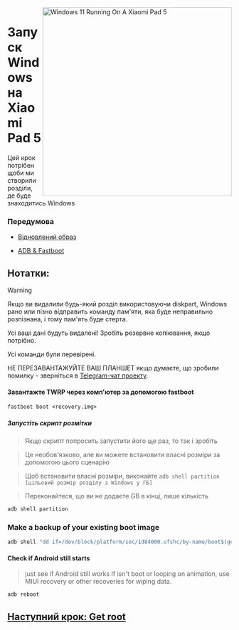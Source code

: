 <img align="right" src="https://raw.githubusercontent.com/erdilS/Port-Windows-11-Xiaomi-Pad-5/main/nabu.png" width="425" alt="Windows 11 Running On A Xiaomi Pad 5">


# Запуск Windows на Xiaomi Pad 5


Цей крок потрібен щоби ми створили розділи, де буде знаходитись Windows
### Передумова

- [Відновлений образ](https://github.com/erdilS/Port-Windows-11-Xiaomi-Pad-5/releases/download/1.0/recovery.img)

- [ADB & Fastboot](https://developer.android.com/studio/releases/platform-tools)
## Нотатки:
> [!WARNING]
> Якщо ви видалили будь-який розділ використовуючи diskpart, Windows рано или пізно відправить команду пам'яти, яка буде неправильно розпізнана, і тому пам'ять буде стерта.
> 
> Усі ваші дані будуть видалені! Зробіть резервне копіювання, якщо потрібно.
> 
> Усі команди були перевірені.
>
> НЕ ПЕРЕЗАВАНТАЖУЙТЕ ВАШ ПЛАНШЕТ якщо думаєте, що зробили помилку - зверніться в [Telegram-чат проекту](https://t.me/nabuwoa).

#### Завантажте TWRP через комп'ютер за допомогою fastboot
```cmd
fastboot boot <recovery.img>
```
##### Запустіть скрипт розмітки

> Якщо скрипт попросить запустити його ще раз, то так і зробіть

> Це необов'язково, але ви можете встановити власні розміри за допомогою цього сценарію

> Щоб встановити власні розміри, виконайте ``adb shell partition [цільовий розмір розділу з Windows у ГБ]``

> Переконайтеся, що ви не додаєте GB в кінці, лише кількість
```cmd
adb shell partition
```

### Make a backup of your existing boot image

```cmd
adb shell "dd if=/dev/block/platform/soc/1d84000.ufshc/by-name/boot$(getprop ro.boot.slot_suffix) of=/tmp/normal_boot.img" && adb pull /tmp/normal_boot.img
```


#### Check if Android still starts
> just see if Android still works
If isn't boot or looping on animation, use MIUI recovery or other recoveries for wiping data.

```cmd
adb reboot
```

## [Наступний крок: Get root](/guide/Ukrainian/2-rootguide-uk.md)
